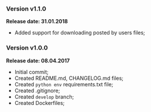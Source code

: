### Version v1.1.0

**Release date: 31.01.2018**

* Added support for downloading posted by users files;


### Version v1.0.0

**Release date: 08.04.2017**

* Initial commit;
* Created README.md, CHANGELOG.md files;
* Created `python env` requirements.txt file;
* Created .gitignore;
* Created `develop` branch;
* Created Dockerfiles;